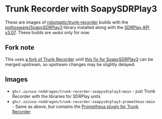 # Trunk Recorder with SoapySDRPlay3

These are images of [robotastic/trunk-recorder](https://github.com/robotastic/trunk-recorder) builds with the [pothosware/SoapySDRPlay3](https://github.com/pothosware/SoapySDRPlay3) library installed along with the [SDRPlay API v3.07](https://www.sdrplay.com/api/). These builds are `amd64` only for now.

## Fork note

This uses [a fork of Trunk Recorder](https://github.com/USA-RedDragon/trunk-recorder/tree/main) until [this fix for SoapySDRPlay3](https://github.com/robotastic/trunk-recorder/pull/853) can be merged upstream, so upstream changes may be slightly delayed.

## Images

- `ghcr.io/usa-reddragon/trunk-recorder-soapysdrplay3:main`  - just Trunk Recorder with the libraries for SDRPlay units
- `ghcr.io/usa-reddragon/trunk-recorder-soapysdrplay3-prometheus:main` - Same as above, but contains the [Prometheus plugin for Trunk Recorder](https://github.com/USA-RedDragon/trunk-recorder-prometheus)
